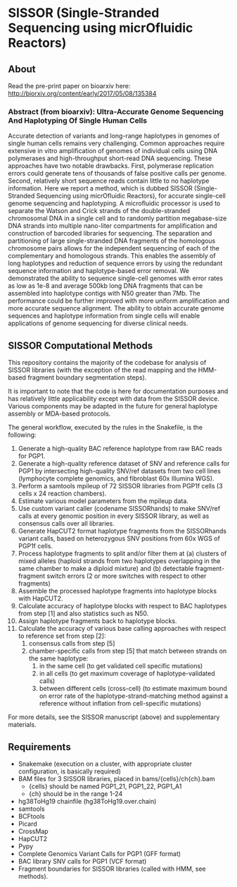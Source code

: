 # SISSOR (Single-Stranded Sequencing using micrOfluidic Reactors)

## About
Read the pre-print paper on bioarxiv here:
http://biorxiv.org/content/early/2017/05/08/135384

### Abstract (from bioarxiv): Ultra-Accurate Genome Sequencing And Haplotyping Of Single Human Cells
Accurate detection of variants and long-range haplotypes in genomes of single human cells remains very challenging. Common approaches require extensive in vitro amplification of genomes of individual cells using DNA polymerases and high-throughput short-read DNA sequencing. These approaches have two notable drawbacks. First, polymerase replication errors could generate tens of thousands of false positive calls per genome. Second, relatively short sequence reads contain little to no haplotype information. Here we report a method, which is dubbed SISSOR (Single-Stranded Sequencing using micrOfluidic Reactors), for accurate single-cell genome sequencing and haplotyping. A microfluidic processor is used to separate the Watson and Crick strands of the double-stranded chromosomal DNA in a single cell and to randomly partition megabase-size DNA strands into multiple nano-liter compartments for amplification and construction of barcoded libraries for sequencing. The separation and partitioning of large single-stranded DNA fragments of the homologous chromosome pairs allows for the independent sequencing of each of the complementary and homologous strands. This enables the assembly of long haplotypes and reduction of sequence errors by using the redundant sequence information and haplotype-based error removal. We demonstrated the ability to sequence single-cell genomes with error rates as low as 1e-8 and average 500kb long DNA fragments that can be assembled into haplotype contigs with N50 greater than 7Mb. The performance could be further improved with more uniform amplification and more accurate sequence alignment. The ability to obtain accurate genome sequences and haplotype information from single cells will enable applications of genome sequencing for diverse clinical needs.

## SISSOR Computational Methods
This repository contains the majority of the codebase for analysis of SISSOR libraries (with the exception of the read mapping and the HMM-based fragment boundary segmentation steps).

It is important to note that the code is here for documentation purposes and has relatively little applicability except with data from the SISSOR device. Various components may be adapted in the future for general haplotype assembly or MDA-based protocols.

The general workflow, executed by the rules in the Snakefile, is the following:
1. Generate a high-quality BAC reference haplotype from raw BAC reads for PGP1.
2. Generate a high-quality reference dataset of SNV and reference calls for PGP1 by intersecting high-quality SNV/ref datasets from two cell lines (lymphocyte complete genomics, and fibroblast 60x Illumina WGS).
3. Perform a samtools mpileup of 72 SISSOR libraries from PGP1f cells (3 cells x 24 reaction chambers).
4. Estimate various model parameters from the mpileup data.
5. Use custom variant caller (codename SISSORhands) to make SNV/ref calls at every genomic position in every SISSOR library, as well as consensus calls over all libraries.
6. Generate HapCUT2 format haplotype fragments from the SISSORhands variant calls, based on heterozygous SNV positions from 60x WGS of PGP1f cells.
7. Process haplotype fragments to split and/or filter them at (a) clusters of mixed alleles (haploid strands from two haplotypes overlapping in the same chamber to make a diploid mixture) and (b) detectable fragment-fragment switch errors (2 or more switches with respect to other fragments)
8. Assemble the processed haplotype fragments into haplotype blocks with HapCUT2.
9. Calculate accuracy of haplotype blocks with respect to BAC haplotypes from step [1] and also statistics such as N50.
10. Assign haplotype fragments back to haplotype blocks.
11. Calculate the accuracy of various base calling approaches with respect to reference set from step [2]:
    1. consensus calls from step [5]
    2. chamber-specific calls from step [5] that match between strands on the same haplotype:
        1. in the same cell (to get validated cell specific mutations)
        2. in all cells (to get maximum coverage of haplotype-validated calls)
        3. between different cells (cross-cell) (to estimate maximum bound on error rate of the haplotype-strand-matching method against a reference without inflation from cell-specific mutations)

For more details, see the SISSOR manuscript (above) and supplementary materials.

## Requirements
* Snakemake (execution on a cluster, with appropriate cluster configuration, is basically required)
* BAM files for 3 SISSOR libraries, placed in bams/{cells}/ch{ch}.bam
     * {cells} should be named PGP1_21, PGP1_22, PGP1_A1
     * {ch} should be in the range 1-24
* hg38ToHg19 chainfile (hg38ToHg19.over.chain)
* samtools
* BCFtools
* Picard
* CrossMap
* HapCUT2
* Pypy
* Complete Genomics Variant Calls for PGP1 (GFF format)
* BAC library SNV calls for PGP1 (VCF format)
* Fragment boundaries for SISSOR libraries (called with HMM, see methods).
